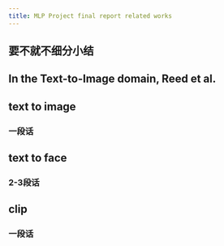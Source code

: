 ```yaml
---
title: MLP Project final report related works
---
```


## 要不就不细分小结
## In the Text-to-Image domain, Reed et al.
## text to image
### 一段话
## text to face
### 2-3段话
## clip
### 一段话
